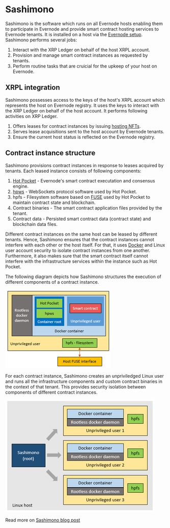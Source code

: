# Sashimono
Sashimono is the software which runs on all Evernode hosts enabling them to participate in Evernode and provide smart contract hosting services to Evernode tenants. It is installed on a host via the [Evernode setup](https://github.com/HotPocketDev/evernode-host). Sashimono performs several jobs:
1. Interact with the XRP Ledger on behalf of the host XRPL account.
2. Provision and manage smart contract instances as requested by tenants.
3. Perform routine tasks that are cruicial for the upkeep of your host on Evernode.

## XRPL integration
Sashimono possesses access to the keys of the host's XRPL account which represents the host on Evernode registry. It uses the keys to interact with the XRP Ledger on behalf of the host account. It performs following activities on XRP Ledger.
1. Offers leases for contract instances by issuing [hosting NFTs](index.md#hosting-nfts).
2. Serves lease acquisitions sent to the host account by Evernode tenants.
3. Ensure the current host status is reflected on the Evernode registry.

## Contract instance structure
Sashimono provisions contract instances in response to leases acquired by tenants. Each leased instance consists of following components:

1. [Hot Pocket](../hot-pocket/index.md) - Evernode's smart contract executation and consensus engine.
2. [hpws](https://github.com/RichardAH/hpws) - WebSockets protocol software used by Hot Pocket.
3. hpfs - Filesystem software based on [FUSE](https://www.kernel.org/doc/html/latest/filesystems/fuse.html) used by Hot Pocket to maintain contract state and blockchain.
4. Contract binaries - The smart contract application files provided by the tenant.
5. Contract data - Persisted smart contract data (contract state) and blockchain data files.

Different contract instances on the same host can be leased by different tenants. Hence, Sashimono ensures that the contract instances cannot interfere with each other or the host itself. For that, it uses [Docker](https://www.docker.com) and Linux user account security to isolate contract instances from one another. Furthermore, it also makes sure that the smart contract itself cannot interfere with the infrastructure services within the instance such as Hot Pocket.

The following diagram depicts how Sashimono structures the execution of different components of a contract instance.

![Contract instance structure](../img/contract-instance-structure.png)

For each contract instance, Sashimono creates an unpriviledged Linux user and runs all the infrastructure components and custom contract binaries in the context of that tenant. This provides security isolation between components of different contract instances.

![Multiple contract instances](../img/multi-instance-users.png)

Read more on [Sashimono blog post](http://blog.geveo.com/Sashimono-Designing-a-multi-tenant-dApp-hosting-platform)